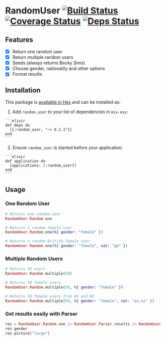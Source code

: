 # RandomUser [![Build Status](https://travis-ci.org/katgironpe/random_user.svg?branch=master)](https://travis-ci.org/katgironpe/random_user) [![Coverage Status](https://coveralls.io/repos/github/katgironpe/random_user/badge.svg?branch=master)](https://coveralls.io/github/katgironpe/random_user?branch=master) [![Deps Status](https://beta.hexfaktor.org/badge/all/github/katgironpe/random_user.svg)](https://beta.hexfaktor.org/github/katgironpe/random_user)

## Features

- [x] Return one random user
- [x] Return multiple random users
- [x] Seeds (always returns Becky Sims)
- [x] Choose gender, nationality and other options
- [x] Format results

## Installation

This package is [available in Hex](https://hex.pm/docs/publish) and can be installed as:

  1. Add `random_user` to your list of dependencies in `mix.exs`:

    ```elixir
    def deps do
      [{:random_user, "~> 0.2.1"}]
    end
    ```

  2. Ensure `random_user` is started before your application:

    ```elixir
    def application do
      [applications: [:random_user]]
    end
    ```

## Usage

### One Random User

```elixir
# Returns one random user
RandomUser.Random.one

# Returns a random female user
RandomUser.Random.one(%{ gender: "female" })

# Returns a random British female user
RandomUser.Random.one(%{ gender: "female", nat: "gb" })
```

### Multiple Random Users

```elixir
# Returns 50 users
RandomUser.Random.multiple(50)

# Returns 50 female users
RandomUser.Random.multiple(50, %{ gender: "female" })

# Returns 50 female users from AU and NZ
RandomUser.Random.multiple(50, %{ gender: "female", nat: "au,nz" })
```

### Get results easily with Parser

```elixir
res = RandomUser.Random.one |> RandomUser.Parser.results |> RandomUser.Parser.parse
res.gender
res.picture["large"]
```
